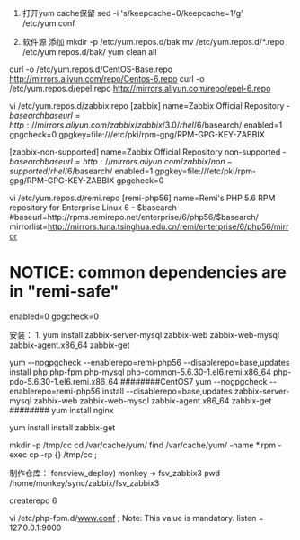 1. 打开yum cache保留
sed -i 's/keepcache=0/keepcache=1/g' /etc/yum.conf

2.  软件源 添加
mkdir -p /etc/yum.repos.d/bak
mv /etc/yum.repos.d/*.repo /etc/yum.repos.d/bak/
yum clean all

curl -o /etc/yum.repos.d/CentOS-Base.repo http://mirrors.aliyun.com/repo/Centos-6.repo
curl -o /etc/yum.repos.d/epel.repo http://mirrors.aliyun.com/repo/epel-6.repo

vi /etc/yum.repos.d/zabbix.repo
[zabbix]
name=Zabbix Official Repository - $basearch
baseurl=http://mirrors.aliyun.com/zabbix/zabbix/3.0/rhel/6/$basearch/
enabled=1
gpgcheck=0
gpgkey=file:///etc/pki/rpm-gpg/RPM-GPG-KEY-ZABBIX

[zabbix-non-supported]
name=Zabbix Official Repository non-supported - $basearch 
baseurl=http://mirrors.aliyun.com/zabbix/non-supported/rhel/6/$basearch/
enabled=1
gpgkey=file:///etc/pki/rpm-gpg/RPM-GPG-KEY-ZABBIX
gpgcheck=0


vi /etc/yum.repos.d/remi.repo
[remi-php56]
name=Remi's PHP 5.6 RPM repository for Enterprise Linux 6 - $basearch
#baseurl=http://rpms.remirepo.net/enterprise/6/php56/$basearch/
mirrorlist=http://mirrors.tuna.tsinghua.edu.cn/remi/enterprise/6/php56/mirror
# NOTICE: common dependencies are in "remi-safe"
enabled=0
gpgcheck=0



安装：
1. 
yum install zabbix-server-mysql zabbix-web zabbix-web-mysql  zabbix-agent.x86_64 zabbix-get 

yum --nogpgcheck --enablerepo=remi-php56 --disablerepo=base,updates install php php-fpm php-mysql php-common-5.6.30-1.el6.remi.x86_64 php-pdo-5.6.30-1.el6.remi.x86_64
########CentOS7 
yum --nogpgcheck --enablerepo=remi-php56 install --disablerepo=base,updates zabbix-server-mysql zabbix-web zabbix-web-mysql  zabbix-agent.x86_64 zabbix-get 
########
yum install  nginx

yum install install zabbix-get

mkdir -p /tmp/cc
cd /var/cache/yum/
find /var/cache/yum/ -name *.rpm -exec cp -rp  {}  /tmp/cc \;



制作仓库：
fonsview_deploy) monkey ➜  fsv_zabbix3 pwd
/home/monkey/sync/zabbix/fsv_zabbix3

createrepo 6





vi /etc/php-fpm.d/www.conf
; Note: This value is mandatory.
listen = 127.0.0.1:9000






 